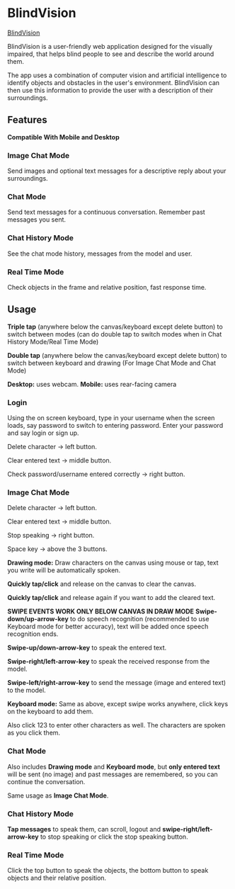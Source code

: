 # BlindVision

[BlindVision](https://jodh.pythonanywhere.com/)

BlindVision is a user-friendly web application designed for the visually impaired, that helps blind people to see and describe the world around them.


The app uses a combination of computer vision and artificial intelligence to identify objects and obstacles in the user's environment. BlindVision can then use this information to provide the user with a description of their surroundings.


## Features
**Compatible With Mobile and Desktop**
### Image Chat Mode ###
Send images and optional text messages for a descriptive reply about your surroundings.


### Chat Mode ###
Send text messages for a continuous conversation. Remember past messages you sent.


### Chat History Mode ###
See the chat mode history, messages from the model and user.


### Real Time Mode ###
Check objects in the frame and relative position, fast response time.


## Usage


**Triple tap** (anywhere below the canvas/keyboard except delete button) to switch between modes (can do double tap to switch modes when in Chat History Mode/Real Time Mode)


**Double tap** (anywhere below the canvas/keyboard except delete button) to switch between keyboard and drawing (For Image Chat Mode and Chat Mode)


**Desktop:** uses webcam. **Mobile:** uses rear-facing camera


### Login ###
Using the on screen keyboard, type in your username when the screen loads, say password to switch to entering password. Enter your password and say login or sign up.


Delete character -> left button.


Clear entered text -> middle button.


Check password/username entered correctly -> right button.


### Image Chat Mode ###
Delete character -> left button.


Clear entered text -> middle button.


Stop speaking -> right button.


Space key -> above the 3 buttons.


**Drawing mode:**
Draw characters on the canvas using mouse or tap, text you write will be automatically spoken.


**Quickly tap/click** and release on the canvas to clear the canvas.


**Quickly tap/click** and release again if you want to add the cleared text.


**SWIPE EVENTS WORK ONLY BELOW CANVAS IN DRAW MODE**
**Swipe-down/up-arrow-key** to do speech recognition (recommended to use Keyboard mode for better accuracy), text will be added once speech recognition ends.


**Swipe-up/down-arrow-key** to speak the entered text.


**Swipe-right/left-arrow-key** to speak the received response from the model.


**Swipe-left/right-arrow-key** to send the message (image and entered text) to the model.


**Keyboard mode:**
Same as above, except swipe works anywhere, click keys on the keyboard to add them.


Also click 123 to enter other characters as well. The characters are spoken as you click them.


### Chat Mode ###
Also includes **Drawing mode** and **Keyboard mode**, but **only entered text** will be sent (no image) and past messages are remembered, so you can continue the conversation.


Same usage as **Image Chat Mode**.


### Chat History Mode ###
**Tap messages** to speak them, can scroll, logout and **swipe-right/left-arrow-key** to stop speaking or click the stop speaking button.


### Real Time Mode ###
Click the top button to speak the objects, the bottom button to speak objects and their relative position.

